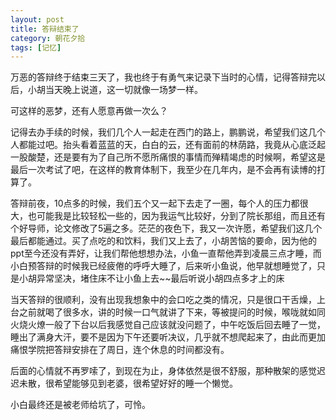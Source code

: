 ```yaml
---
layout: post
title: 答辩结束了
category: 朝花夕拾
tags: [记忆]
---
```

万恶的答辩终于结束三天了，我也终于有勇气来记录下当时的心情，记得答辩完以后，小胡当天晚上说道，这一切就像一场梦一样。 
	
可这样的恶梦，还有人愿意再做一次么？ 
	
记得去办手续的时候，我们几个人一起走在西门的路上，鹏鹏说，希望我们这几个人都能过吧。抬头看着蓝蓝的天，白白的云，还有面前的林荫路，我竟从心底泛起一股酸楚，还是要有为了自己所不愿所痛恨的事情而殚精竭虑的时候啊，希望这是最后一次考试了吧，在这样的教育体制下，我至少在几年内，是不会再有读博的打算了。 
	
答辩前夜，10点多的时候，我们五个又一起下去走了一圈，每个人的压力都很大，也可能我是比较轻松一些的，因为我运气比较好，分到了院长那组，而且还有个好导师，论文修改了5遍之多。茫茫的夜色下，我又一次许愿，希望我们这几个最后都能通过。买了点吃的和饮料，我们又上去了，小胡苦恼的要命，因为他的ppt至今还没有弄好，让我们帮他想想办法，小鱼一直帮他弄到凌晨三点才睡，而小白预答辩的时候我已经疲倦的呼呼大睡了，后来听小鱼说，他早就想睡觉了，只是小胡异常坚决，堵住床不让小鱼上去~~最后听说小胡四点多才上的床 
	
当天答辩的很顺利，没有出现我想象中的会口吃之类的情况，只是很口干舌燥，上台之前就喝了很多水，讲的时候一口气就讲了下来，等被提问的时候，喉咙就如同火烧火燎一般了下台以后我感觉自己应该就没问题了，中午吃饭后回去睡了一觉，睡出了满身大汗，要不是因为下午还要听决议，几乎就不想爬起来了，由此而更加痛恨学院把答辩安排在了周日，连个休息的时间都没有。 
	
后面的心情就不再罗嗦了，到现在为止，身体依然是很不舒服，那种散架的感觉迟迟未散，很希望能够见到老婆，很希望好好的睡一个懒觉。 
	
小白最终还是被老师给坑了，可怜。
